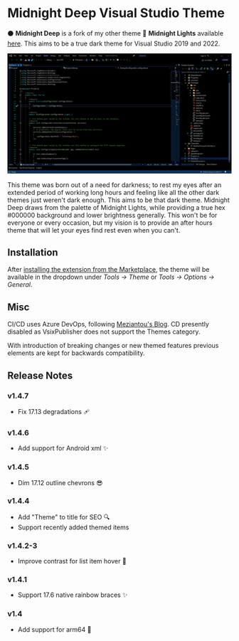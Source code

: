 # Midnight Deep Visual Studio Theme

⚫ **Midnight Deep** is a fork of my other theme 🌌 **Midnight Lights** available [here](https://github.com/austinstanding/midnight-lights-vstheme). This aims to be a true dark theme for Visual Studio 2019 and 2022.

![Midnight Deep Screenshot](https://github.com/austinstanding/midnight-deep-vstheme/raw/master/images/screenshot1.png)

This theme was born out of a need for darkness; to rest my eyes after an extended period of working long hours and feeling like all the other dark themes just weren't dark enough. This aims to be that dark theme. Midnight Deep draws from the palette of Midnight Lights, while providing a true hex #000000 background and lower brightness generally. This won't be for everyone or every occasion, but my vision is to provide an after hours theme that will let your eyes find rest even when you can't.

## Installation

After [installing the extension from the Marketplace](https://marketplace.visualstudio.com/items?itemName=AustinStanding.vsthememidnightdeep), the theme will be available in the dropdown under *Tools -> Theme* or *Tools -> Options -> General*.

## Misc

CI/CD uses Azure DevOps, following [Meziantou's Blog](https://www.meziantou.net/ci-cd-pipeline-for-a-visual-studio-extension-vsix-using-azure-devops.htm). CD presently disabled as VsixPublisher does not support the Themes category.

With introduction of breaking changes or new themed features previous elements are kept for backwards compatibility.

## Release Notes

### v1.4.7

- Fix 17.13 degradations 🩹

### v1.4.6

- Add support for Android xml ✨

### v1.4.5

- Dim 17.12 outline chevrons 😎

### v1.4.4

- Add "Theme" to title for SEO 🔍
- Support recently added themed items

### v1.4.2-3

- Improve contrast for list item hover 🚸

### v1.4.1

- Support 17.6 native rainbow braces ✨

### v1.4

- Add support for arm64 🔧
